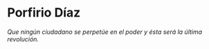 # **Porfirio Díaz**
*Que ningún ciudadano se perpetúe en el poder y ésta será la última revolución.*
